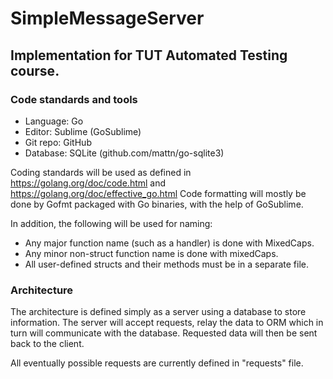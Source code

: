 # SimpleMessageServer
## Implementation for TUT Automated Testing course.

### Code standards and tools
- Language: Go
- Editor: Sublime (GoSublime)
- Git repo: GitHub
- Database: SQLite (github.com/mattn/go-sqlite3)

Coding standards will be used as defined in https://golang.org/doc/code.html and https://golang.org/doc/effective_go.html
Code formatting will mostly be done by Gofmt packaged with Go binaries, with the help of GoSublime.

In addition, the following will be used for naming:
- Any major function name (such as a handler) is done with MixedCaps.
- Any minor non-struct function name is done with mixedCaps.
- All user-defined structs and their methods must be in a separate file.

### Architecture
The architecture is defined simply as a server using a database to store information.
The server will accept requests, relay the data to ORM which in turn will communicate with the database.
Requested data will then be sent back to the client.

All eventually possible requests are currently defined in "requests" file.
